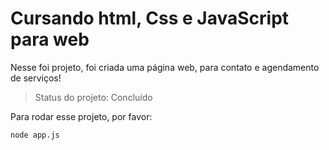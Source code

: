 # Cursando html, Css e JavaScript para web

Nesse foi projeto, foi criada uma página web, para contato e agendamento de serviços!

> Status do projeto: Concluído

Para rodar esse projeto, por favor:

```
node app.js
```
